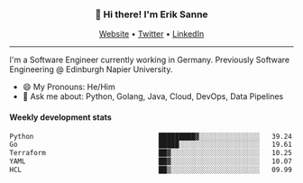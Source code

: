 <h3 align="center">👋 Hi there! I'm Erik Sanne</h3>
<p align="center">
  <a href="https://eriksanne.com">Website</a> •
  <a href="https://twitter.com/ErikKonradSanne">Twitter</a> •
  <a href="https://www.linkedin.com/in/eriksanne/">LinkedIn</a>
</p>

---
I'm a Software Engineer currently working in Germany. Previously Software Engineering @ Edinburgh Napier University.

- 😄 My Pronouns: He/Him
- 💬 Ask me about: Python, Golang, Java, Cloud, DevOps, Data Pipelines

<h4>Weekly development stats</h4>
<!--START_SECTION:waka-->

```txt
Python                               █████████▓░░░░░░░░░░░░░░░   39.24 %
Go                                   █████░░░░░░░░░░░░░░░░░░░░   19.61 %
Terraform                            ██▓░░░░░░░░░░░░░░░░░░░░░░   10.25 %
YAML                                 ██▓░░░░░░░░░░░░░░░░░░░░░░   10.07 %
HCL                                  ██▒░░░░░░░░░░░░░░░░░░░░░░   09.99 %
```

<!--END_SECTION:waka-->
